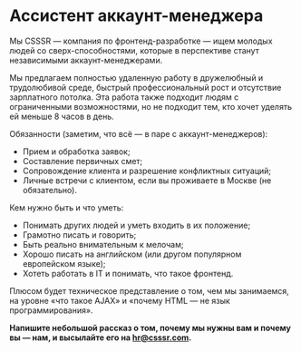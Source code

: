 # Ассистент аккаунт-менеджера

Мы CSSSR — компания по фронтенд-разработке — ищем молодых людей со сверх-способностями, которые в перспективе станут независимыми аккаунт-менеджерами.

Мы предлагаем полностью удаленную работу в дружелюбный и трудолюбивой среде, быстрый профессиональный рост и отсутствие зарплатного потолка. Эта работа также подходит людям с ограниченными возможностями, но не подходит тем, кто хочет уделять ей меньше 8 часов в день.

Обязанности (заметим, что всё — в паре с аккаунт-менеджеров):

- Прием и обработка заявок;
- Составление первичных смет;
- Сопровождение клиента и разрешение конфликтных ситуаций;
- Личные встречи с клиентом, если вы проживаете в Москве (не обязательно).

Кем нужно быть и что уметь:

- Понимать других людей и уметь входить в их положение;
- Грамотно писать и говорить;
- Быть реально внимательным к мелочам;
- Хорошо писать на английском (или другом популярном европейском языке);
- Хотеть работать в IT и понимать, что такое фронтенд.

Плюсом будет техническое представление о том, чем мы занимаемся, на уровне «что такое AJAX» и «почему HTML — не язык программирования».

**Напишите небольшой рассказ о том, почему мы нужны вам и почему вы — нам, и высылайте его на hr@csssr.com.**
